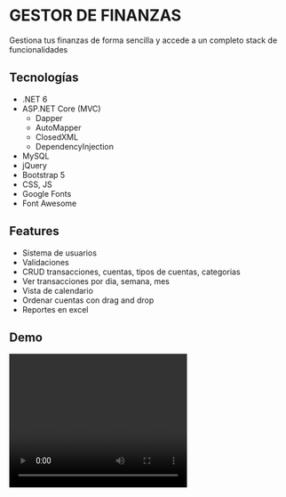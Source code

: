# GESTOR DE FINANZAS

Gestiona tus finanzas de forma sencilla y accede a un completo stack de funcionalidades

## Tecnologías

* .NET 6
* ASP\.NET Core (MVC)
  * Dapper
  * AutoMapper
  * ClosedXML
  * DependencyInjection
* MySQL
* jQuery
* Bootstrap 5
* CSS, JS
* Google Fonts
* Font Awesome

## Features

* Sistema de usuarios
* Validaciones
* CRUD transacciones, cuentas, tipos de cuentas, categorias
* Ver transacciones por dia, semana, mes
* Vista de calendario
* Ordenar cuentas con drag and drop
* Reportes en excel

## Demo

<video width="320" height="240" autoplay controls>
  <source src="./assets/demo.mp4" type="video/mp4">
</video>
